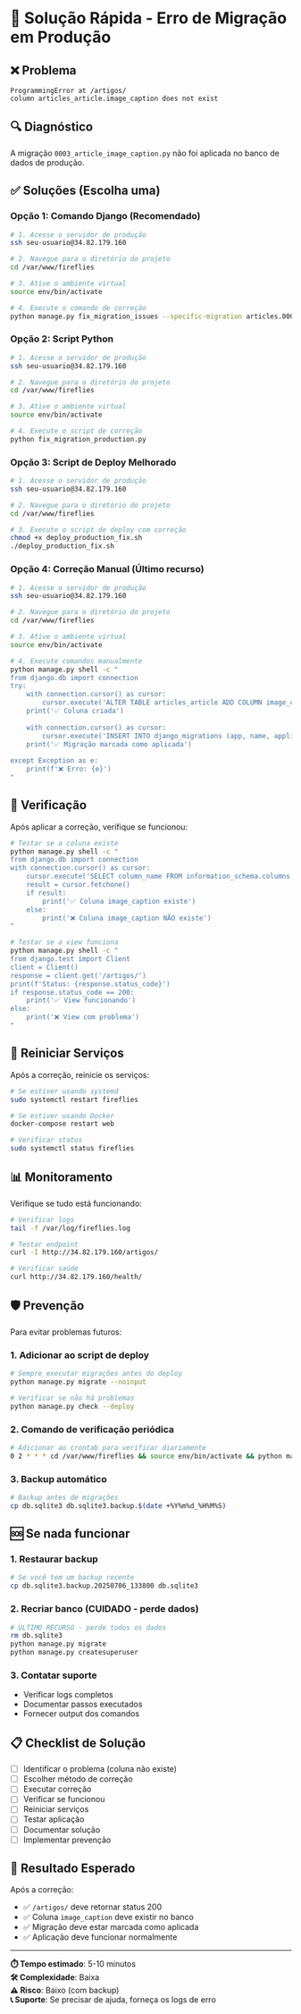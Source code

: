 # 🚀 Solução Rápida - Erro de Migração em Produção

## ❌ Problema
```
ProgrammingError at /artigos/
column articles_article.image_caption does not exist
```

## 🔍 Diagnóstico
A migração `0003_article_image_caption.py` não foi aplicada no banco de dados de produção.

## ✅ Soluções (Escolha uma)

### **Opção 1: Comando Django (Recomendado)**

```bash
# 1. Acesse o servidor de produção
ssh seu-usuario@34.82.179.160

# 2. Navegue para o diretório do projeto
cd /var/www/fireflies

# 3. Ative o ambiente virtual
source env/bin/activate

# 4. Execute o comando de correção
python manage.py fix_migration_issues --specific-migration articles.0003_article_image_caption --force
```

### **Opção 2: Script Python**

```bash
# 1. Acesse o servidor de produção
ssh seu-usuario@34.82.179.160

# 2. Navegue para o diretório do projeto
cd /var/www/fireflies

# 3. Ative o ambiente virtual
source env/bin/activate

# 4. Execute o script de correção
python fix_migration_production.py
```

### **Opção 3: Script de Deploy Melhorado**

```bash
# 1. Acesse o servidor de produção
ssh seu-usuario@34.82.179.160

# 2. Navegue para o diretório do projeto
cd /var/www/fireflies

# 3. Execute o script de deploy com correção
chmod +x deploy_production_fix.sh
./deploy_production_fix.sh
```

### **Opção 4: Correção Manual (Último recurso)**

```bash
# 1. Acesse o servidor de produção
ssh seu-usuario@34.82.179.160

# 2. Navegue para o diretório do projeto
cd /var/www/fireflies

# 3. Ative o ambiente virtual
source env/bin/activate

# 4. Execute comandos manualmente
python manage.py shell -c "
from django.db import connection
try:
    with connection.cursor() as cursor:
        cursor.execute('ALTER TABLE articles_article ADD COLUMN image_caption VARCHAR(255) DEFAULT \"\" NOT NULL')
    print('✅ Coluna criada')
    
    with connection.cursor() as cursor:
        cursor.execute('INSERT INTO django_migrations (app, name, applied) VALUES (\"articles\", \"0003_article_image_caption\", NOW()) ON CONFLICT (app, name) DO NOTHING')
    print('✅ Migração marcada como aplicada')
    
except Exception as e:
    print(f'❌ Erro: {e}')
"
```

## 🔧 Verificação

Após aplicar a correção, verifique se funcionou:

```bash
# Testar se a coluna existe
python manage.py shell -c "
from django.db import connection
with connection.cursor() as cursor:
    cursor.execute('SELECT column_name FROM information_schema.columns WHERE table_name = \"articles_article\" AND column_name = \"image_caption\"')
    result = cursor.fetchone()
    if result:
        print('✅ Coluna image_caption existe')
    else:
        print('❌ Coluna image_caption NÃO existe')
"

# Testar se a view funciona
python manage.py shell -c "
from django.test import Client
client = Client()
response = client.get('/artigos/')
print(f'Status: {response.status_code}')
if response.status_code == 200:
    print('✅ View funcionando')
else:
    print('❌ View com problema')
"
```

## 🚀 Reiniciar Serviços

Após a correção, reinicie os serviços:

```bash
# Se estiver usando systemd
sudo systemctl restart fireflies

# Se estiver usando Docker
docker-compose restart web

# Verificar status
sudo systemctl status fireflies
```

## 📊 Monitoramento

Verifique se tudo está funcionando:

```bash
# Verificar logs
tail -f /var/log/fireflies.log

# Testar endpoint
curl -I http://34.82.179.160/artigos/

# Verificar saúde
curl http://34.82.179.160/health/
```

## 🛡️ Prevenção

Para evitar problemas futuros:

### **1. Adicionar ao script de deploy**

```bash
# Sempre executar migrações antes do deploy
python manage.py migrate --noinput

# Verificar se não há problemas
python manage.py check --deploy
```

### **2. Comando de verificação periódica**

```bash
# Adicionar ao crontab para verificar diariamente
0 2 * * * cd /var/www/fireflies && source env/bin/activate && python manage.py fix_migration_issues --check-only
```

### **3. Backup automático**

```bash
# Backup antes de migrações
cp db.sqlite3 db.sqlite3.backup.$(date +%Y%m%d_%H%M%S)
```

## 🆘 Se nada funcionar

### **1. Restaurar backup**
```bash
# Se você tem um backup recente
cp db.sqlite3.backup.20250706_133800 db.sqlite3
```

### **2. Recriar banco (CUIDADO - perde dados)**
```bash
# ÚLTIMO RECURSO - perde todos os dados
rm db.sqlite3
python manage.py migrate
python manage.py createsuperuser
```

### **3. Contatar suporte**
- Verificar logs completos
- Documentar passos executados
- Fornecer output dos comandos

## 📋 Checklist de Solução

- [ ] Identificar o problema (coluna não existe)
- [ ] Escolher método de correção
- [ ] Executar correção
- [ ] Verificar se funcionou
- [ ] Reiniciar serviços
- [ ] Testar aplicação
- [ ] Documentar solução
- [ ] Implementar prevenção

## 🎯 Resultado Esperado

Após a correção:
- ✅ `/artigos/` deve retornar status 200
- ✅ Coluna `image_caption` deve existir no banco
- ✅ Migração deve estar marcada como aplicada
- ✅ Aplicação deve funcionar normalmente

---

**⏱️ Tempo estimado**: 5-10 minutos  
**🛠️ Complexidade**: Baixa  
**⚠️ Risco**: Baixo (com backup)  
**📞 Suporte**: Se precisar de ajuda, forneça os logs de erro 